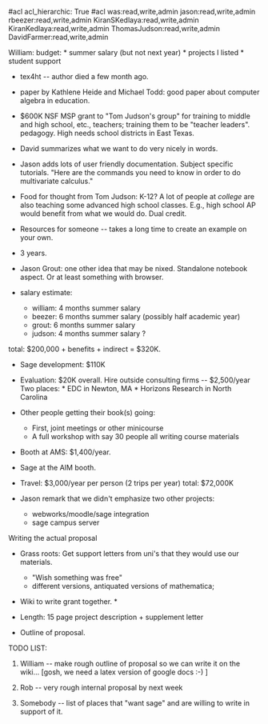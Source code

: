 #acl acl_hierarchic: True
#acl was:read,write,admin jason:read,write,admin rbeezer:read,write,admin KiranSKedlaya:read,write,admin KiranKedlaya:read,write,admin ThomasJudson:read,write,admin DavidFarmer:read,write,admin

William:
   budget: * summer salary (but not next year)
           * projects I listed
           * student support


 * tex4ht -- author died a few month ago.

 * paper by Kathlene Heide and Michael Todd: good paper about computer algebra in education.

 * $600K NSF MSP grant to "Tom Judson's group" for training to middle
  and high school, etc., teachers; training them to be "teacher leaders".
  pedagogy.   High needs school districts in East Texas.

 * David summarizes what we want to do very nicely in words.

 * Jason adds lots of user friendly documentation.  Subject specific
 tutorials.  "Here are the commands you need to know in order to do
 multivariate calculus."

 * Food for thought from Tom Judson: K-12?  A lot of people at *college* are also teaching some advanced high school classes.  E.g., high school AP would benefit from what we would do.  Dual credit.

 * Resources for someone -- takes a long time to create an example on your own.


 * 3 years.

 * Jason Grout: one other idea that may be nixed.  Standalone notebook aspect. Or at least something with browser.

 * salary estimate:

   * william: 4 months summer salary
   * beezer:  6 months summer salary (possibly half academic year)
   * grout:   6 months summer salary
   * judson:  4 months summer salary ?

 total: \$200,000 + benefits + indirect = \$320K.

 * Sage development: $110K

 * Evaluation: \$20K overall. 
   Hire outside consulting firms -- \$2,500/year
   Two places:
        * EDC in Newton, MA
        * Horizons Research in North Carolina

 * Other people getting their book(s) going:
    * First, joint meetings or other minicourse
    * A full workshop with say 30 people all writing course materials
   

 * Booth at AMS: \$1,400/year.

 * Sage at the AIM booth.

 * Travel: \$3,000/year per person  (2 trips per year)
   total: \$72,000K

 * Jason remark that we didn't emphasize two other projects:
     * webworks/moodle/sage integration
     * sage campus server

 
Writing the actual proposal

 * Grass roots: Get support letters from uni's that they would use our materials.
     * "Wish something was free"
     * different versions, antiquated versions of mathematica;

 * Wiki to write grant together. *

 * Length: 15 page project description + supplement letter

 * Outline of proposal.

TODO LIST:

1. William -- make rough outline of proposal so we can write it on the
wiki... [gosh, we need a latex version of google docs :-) ]

2. Rob  -- very rough internal proposal by next week

3. Somebody -- list of places that "want sage" and are willing to
write in support of it.
